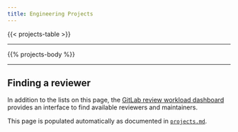 ```yaml
---
title: Engineering Projects
---
```


{{< projects-table >}}

---

{{% projects-body %}}

---

## Finding a reviewer

In addition to the lists on this page, the [GitLab review workload dashboard](https://gitlab-org.gitlab.io/gitlab-roulette/) provides an interface to find available reviewers and maintainers.

This page is populated automatically as documented in [`projects.md`](https://gitlab.com/gitlab-com/www-gitlab-com/-/blob/master/doc/projects.md).
